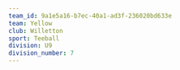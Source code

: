```yaml
---
team_id: 9a1e5a16-b7ec-40a1-ad3f-236020bd633e
team: Yellow
club: Willetton
sport: Teeball
division: U9
division_number: 7
---
```

